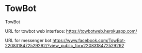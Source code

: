 # TowBot
TowBot 

URL for towbot web interface:
 https://towbotweb.herokuapp.com/
 
 
 
 URL for messenger bot
 https://www.facebook.com/TowBot-2208318472529292/?view_public_for=2208318472529292
 
 
